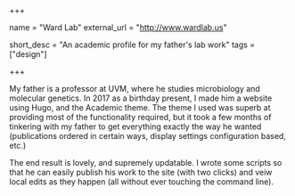 +++

name = "Ward Lab"
external_url = "http://www.wardlab.us"

short_desc = "An academic profile for my father's lab work"
tags = ["design"]

+++

My father is a professor at UVM, where he studies microbiology and molecular genetics.  In 2017 as a birthday present, I made him a website using Hugo, and the Academic theme. The theme I used was superb at providing most of the functionality required, but it took a few months of tinkering with my father to get everything exactly the way he wanted (publications ordered in certain ways, display settings configuration based, etc.)

The end result is lovely, and supremely updatable.  I wrote some scripts so that he can easily publish his work to the site (with two clicks) and veiw local edits as they happen (all without ever touching the command line).